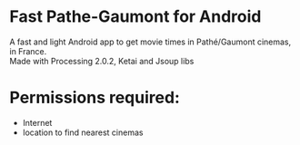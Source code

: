 Fast Pathe-Gaumont for Android
=======================

A fast and light Android app to get movie times in Pathé/Gaumont cinemas, in France.<br>
Made with Processing 2.0.2, Ketai and Jsoup libs

# Permissions required: #
- Internet
- location to find nearest cinemas

